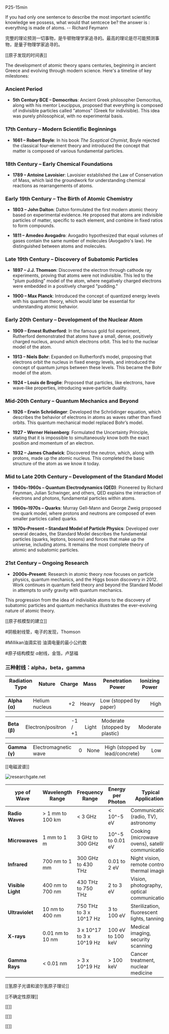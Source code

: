 P25-15min

If you had only one sentence to describe the most important scientific knowledge we possess, what would that sentcece be? the answer is : everything is made of atoms. -- Richard Feymann

完整的理论预测一切事物，是牛顿物理学家追寻的。最高的理论是尽可能预测事物，是量子物理学家追寻的。

[[原子发现的时间表]]

The development of atomic theory spans centuries, beginning in ancient Greece and evolving through modern science. Here's a timeline of key milestones:

### **Ancient Period**
- **5th Century BCE – Democritus**: Ancient Greek philosopher Democritus, along with his mentor Leucippus, proposed that everything is composed of indivisible particles called "atomos" (Greek for indivisible). This idea was purely philosophical, with no experimental basis.

### **17th Century – Modern Scientific Beginnings**
- **1661 – Robert Boyle**: In his book *The Sceptical Chymist*, Boyle rejected the classical four-element theory and introduced the concept that matter is composed of various fundamental particles.
  
### **18th Century – Early Chemical Foundations**
- **1789 – Antoine Lavoisier**: Lavoisier established the Law of Conservation of Mass, which laid the groundwork for understanding chemical reactions as rearrangements of atoms.
  
### **Early 19th Century – The Birth of Atomic Chemistry**
- **1803 – John Dalton**: Dalton formulated the first modern atomic theory based on experimental evidence. He proposed that atoms are indivisible particles of matter, specific to each element, and combine in fixed ratios to form compounds.
  
- **1811 – Amedeo Avogadro**: Avogadro hypothesized that equal volumes of gases contain the same number of molecules (Avogadro's law). He distinguished between atoms and molecules.

### **Late 19th Century – Discovery of Subatomic Particles**
- **1897 – J.J. Thomson**: Discovered the electron through cathode ray experiments, proving that atoms were not indivisible. This led to the "plum pudding" model of the atom, where negatively charged electrons were embedded in a positively charged "pudding."

- **1900 – Max Planck**: Introduced the concept of quantized energy levels with his quantum theory, which would later be essential for understanding atomic behavior.
  
### **Early 20th Century – Development of the Nuclear Atom**
- **1909 – Ernest Rutherford**: In the famous gold foil experiment, Rutherford demonstrated that atoms have a small, dense, positively charged nucleus, around which electrons orbit. This led to the nuclear model of the atom.
  
- **1913 – Niels Bohr**: Expanded on Rutherford’s model, proposing that electrons orbit the nucleus in fixed energy levels, and introduced the concept of quantum jumps between these levels. This became the Bohr model of the atom.

- **1924 – Louis de Broglie**: Proposed that particles, like electrons, have wave-like properties, introducing wave-particle duality.

### **Mid-20th Century – Quantum Mechanics and Beyond**
- **1926 – Erwin Schrödinger**: Developed the Schrödinger equation, which describes the behavior of electrons in atoms as waves rather than fixed orbits. This quantum mechanical model replaced Bohr’s model.

- **1927 – Werner Heisenberg**: Formulated the Uncertainty Principle, stating that it is impossible to simultaneously know both the exact position and momentum of an electron.

- **1932 – James Chadwick**: Discovered the neutron, which, along with protons, made up the atomic nucleus. This completed the basic structure of the atom as we know it today.

### **Mid to Late 20th Century – Development of the Standard Model**
- **1940s–1960s – Quantum Electrodynamics (QED)**: Pioneered by Richard Feynman, Julian Schwinger, and others, QED explains the interaction of electrons and photons, fundamental particles within atoms.

- **1960s–1970s – Quarks**: Murray Gell-Mann and George Zweig proposed the quark model, where protons and neutrons are composed of even smaller particles called quarks.

- **1970s–Present – Standard Model of Particle Physics**: Developed over several decades, the Standard Model describes the fundamental particles (quarks, leptons, bosons) and forces that make up the universe, including atoms. It remains the most complete theory of atomic and subatomic particles.

### **21st Century – Ongoing Research**
- **2000s–Present**: Research in atomic theory now focuses on particle physics, quantum mechanics, and the Higgs boson discovery in 2012. Work continues in quantum field theory and beyond the Standard Model in attempts to unify gravity with quantum mechanics.

This progression from the idea of indivisible atoms to the discovery of subatomic particles and quantum mechanics illustrates the ever-evolving nature of atomic theory.

[[原子核模型的建立]]

#阴极射线管，电子的发现，Thomson

#Millikan油滴实验 油滴电量的最小公约数

#原子结构模型 $\alpha$射线，金箔，卢瑟福

### 三种射线：alpha，beta，gamma

|Radiation Type|Nature|Charge|Mass|Penetration Power|Ionizing Power|
|---|---|---|---|---|---|

|   |   |   |   |   |   |
|---|---|---|---|---|---|
|**Alpha (α)**|Helium nucleus|+2|Heavy|Low (stopped by paper)|High|

|   |   |   |   |   |   |
|---|---|---|---|---|---|
|**Beta (β)**|Electron/positron|-1 / +1|Light|Moderate (stopped by plastic)|Moderate|

|               |                      |     |      |                                 |     |
| ------------- | -------------------- | --- | ---- | ------------------------------- | --- |
| **Gamma (γ)** | Electromagnetic wave | 0   | None | High (stopped by lead/concrete) | Low |

[[电磁波谱]]

![researchgate.net](https://www.researchgate.net/publication/276088531/figure/fig3/AS:11431281113790176@1674094969961/Chart-of-electromagnetic-spectrum-with-schematic-main-applications-by-wwwsuraorg.png)

| ype of Wave       | Wavelength Range | Frequency Range           | Energy per Photon | Typical Applications                               |
| ----------------- | ---------------- | ------------------------- | ----------------- | -------------------------------------------------- |
| **Radio Waves**   | > 1 mm to 100 km | < 3 GHz                   | < 10^-5 eV        | Communications (radio, TV), astronomy              |
| **Microwaves**    | 1 mm to 1 m      | 3 GHz to 300 GHz          | 10^-5 to 0.01 eV  | Cooking (microwave ovens), satellite communication |
| **Infrared**      | 700 nm to 1 mm   | 300 GHz to 430 THz        | 0.01 to 2 eV      | Night vision, remote controls, thermal imaging     |
| **Visible Light** | 400 nm to 700 nm | 430 THz to 750 THz        | 2 to 3 eV         | Vision, photography, optical communication         |
| **Ultraviolet**   | 10 nm to 400 nm  | 750 THz to 3 x 10^17 Hz   | 3 to 100 eV       | Sterilization, fluorescent lights, tanning         |
| **X-rays**        | 0.01 nm to 10 nm | 3 x 10^17 to 3 x 10^19 Hz | 100 eV to 100 keV | Medical imaging, security scanning                 |
| **Gamma Rays**    | < 0.01 nm        | > 3 x 10^19 Hz            | > 100 keV         | Cancer treatment, nuclear medicine                 |

[[氢原子光谱和波尔氢原子理论]]

[[不确定性原理]]




[[]]

[[]]

[[]]

